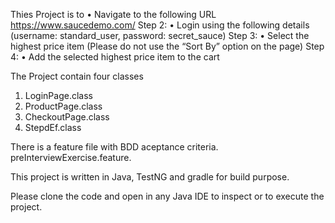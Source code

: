 Thies Project is to
• Navigate to the following URL https://www.saucedemo.com/
Step 2:
• Login using the following details (username: standard_user,
password: secret_sauce)
Step 3:
• Select the highest price item (Please do not use the “Sort By” option
on the page)
Step 4:
• Add the selected highest price item to the cart

The Project contain four classes 
1. LoginPage.class
2. ProductPage.class
3. CheckoutPage.class
4. StepdEf.class

There is a feature file with BDD aceptance criteria. preInterviewExercise.feature.

This project is written in Java, TestNG and gradle for build purpose. 

Please clone the code and open in any Java IDE to inspect or to execute the project.
  
